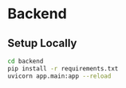 # Backend

## Setup Locally
```bash
cd backend
pip install -r requirements.txt
uvicorn app.main:app --reload
```
